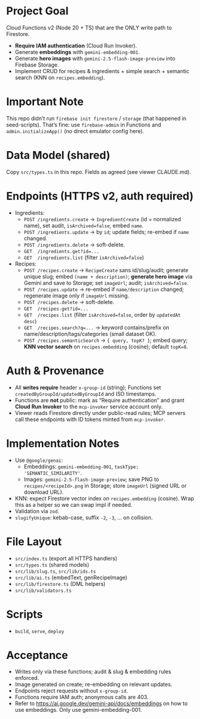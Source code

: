 # Project Goal
Cloud Functions v2 (Node 20 + TS) that are the ONLY write path to Firestore.  
- **Require IAM authentication** (Cloud Run Invoker).  
- Generate **embeddings** with `gemini-embedding-001`.  
- Generate **hero images** with `gemini-2.5-flash-image-preview` into Firebase Storage.  
- Implement CRUD for recipes & ingredients + simple search + semantic search (KNN on `recipes.embedding`).

# Important Note
This repo didn’t run `firebase init firestore` / `storage` (that happened in seed-scripts). That’s fine: use `firebase-admin` in Functions and `admin.initializeApp()` (no direct emulator config here).

# Data Model (shared)
Copy `src/types.ts` in this repo. Fields as agreed (see viewer CLAUDE.md).

# Endpoints (HTTPS v2, auth required)
- Ingredients:
  - `POST /ingredients.create` → `IngredientCreate` (id = normalized name), set audit, `isArchived=false`, embed `name`.
  - `POST /ingredients.update` → by `id`; update fields; re-embed if `name` changed.
  - `POST /ingredients.delete` → soft-delete.
  - `GET  /ingredients.get?id=...`
  - `GET  /ingredients.list` (filter `isArchived=false`)
- Recipes:
  - `POST /recipes.create` → `RecipeCreate` sans id/slug/audit; generate unique slug; embed `(name + description)`; **generate hero image** via Gemini and save to Storage; set `imageUrl`; audit; `isArchived=false`.
  - `POST /recipes.update` → re-embed if `name/description` changed; regenerate image only if `imageUrl` missing.
  - `POST /recipes.delete` → soft-delete.
  - `GET  /recipes.get?id=...`
  - `GET  /recipes.list` (filter `isArchived=false`, order by `updatedAt desc`)
  - `GET  /recipes.search?q=...` → keyword contains/prefix on name/description/tags/categories (small dataset OK).
  - `POST /recipes.semanticSearch` → `{ query, topK? }`; embed query; **KNN vector search** on `recipes.embedding` (cosine); default `topK=8`.

# Auth & Provenance
- All **writes require** header `x-group-id` (string); Functions set `createdByGroupId/updatedByGroupId` and ISO timestamps.
- Functions are **not** public: mark as “Require authentication” and grant **Cloud Run Invoker** to the `mcp-invoker` service account only.
- Viewer reads Firestore directly under public-read rules; MCP servers call these endpoints with ID tokens minted from `mcp-invoker`.

# Implementation Notes
- Use `@google/genai`:
  - Embeddings: `gemini-embedding-001`, `taskType: 'SEMANTIC_SIMILARITY'`.
  - Images: `gemini-2.5-flash-image-preview`; save PNG to `recipes/<recipeId>.png` in Storage; store `imageUrl` (signed URL or download URL).
- KNN: expect Firestore vector index on `recipes.embedding` (cosine). Wrap this as a helper so we can swap impl if needed.
- Validation via `zod`.
- `slugifyUnique`: kebab-case, suffix `-2`, `-3`, … on collision.

# File Layout
- `src/index.ts` (export all HTTPS handlers)
- `src/types.ts` (shared models)
- `src/lib/slug.ts`, `src/lib/ids.ts`
- `src/lib/ai.ts` (embedText, genRecipeImage)
- `src/lib/firestore.ts` (DML helpers)
- `src/lib/validators.ts`

# Scripts
- `build`, `serve`, `deploy`

# Acceptance
- Writes only via these functions; audit & slug & embedding rules enforced.
- Image generated on create; re-embedding on relevant updates.
- Endpoints reject requests without `x-group-id`.
- Functions require IAM auth; anonymous calls are 403.
- Refer to https://ai.google.dev/gemini-api/docs/embeddings on how to use embeddings. Only use gemini-embedding-001.